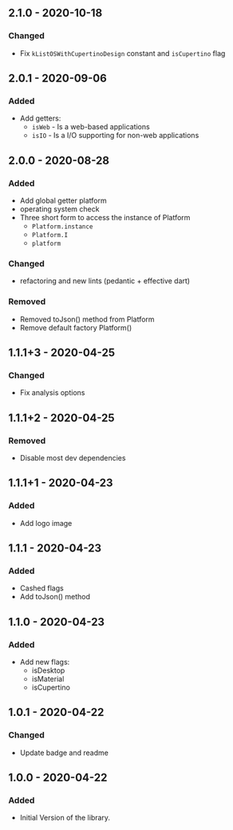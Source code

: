 ## 2.1.0 - 2020-10-18  
### Changed  
- Fix `kListOSWithCupertinoDesign` constant and `isCupertino` flag  
   
  
## 2.0.1 - 2020-09-06  
### Added  
- Add getters:  
   + `isWeb` - Is a web-based applications  
   + `isIO`  - Is a I/O supporting for non-web applications  
   
   
## 2.0.0 - 2020-08-28  
### Added    
- Add global getter platform  
- operating system check  
- Three short form to access the instance of Platform  
   + `Platform.instance`  
   + `Platform.I`  
   + `platform`  
  
### Changed  
- refactoring and new lints (pedantic + effective dart)  
  
### Removed  
- Removed toJson() method from Platform  
- Remove default factory Platform()  
  
  
## 1.1.1+3 - 2020-04-25  
### Changed  
- Fix analysis options  
  
  
## 1.1.1+2 - 2020-04-25  
### Removed  
- Disable most dev dependencies  
  
  
## 1.1.1+1 - 2020-04-23  
### Added  
- Add logo image  
  
  
## 1.1.1 - 2020-04-23  
### Added  
- Cashed flags  
- Add toJson() method  
  
  
## 1.1.0 - 2020-04-23  
### Added  
 - Add new flags:  
   + isDesktop  
   + isMaterial  
   + isCupertino  
   
   
## 1.0.1 - 2020-04-22  
### Changed  
- Update badge and readme  
  
  
## 1.0.0 - 2020-04-22  
### Added  
- Initial Version of the library.  
  
  